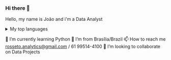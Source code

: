 ### Hi there 👋

Hello, my name is João and i'm a Data Analyst

<details>
<summary>My top languages</summary>

| Rank | Languages |
|-----:|-----------|
|     1| Python    |
|     2| SQL       |
|     3| DAX (PBI) |

</details>

🌱 I’m currently learning Python
🔭 I’m from Brasília/Brazil
📫 How to reach me rosseto.analytics@gmail.com / 61 99514-4100
👯 I’m looking to collaborate on Data Projects

